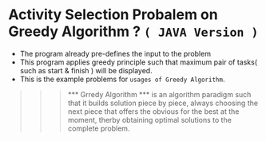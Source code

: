 # Activity Selection Probalem on Greedy Algorithm ? `( JAVA Version )`

* The program already pre-defines the input to the problem
* This program applies greedy principle such that maximum pair of tasks( such as start & finish ) will be displayed.
* This is the example problems for `usages of Greedy Algorithm`.

>>> *** Grredy Algorithm *** is an algorithm paradigm such that it builds solution piece by piece, 
>>> always choosing the next piece that offers the obvious for the best at the moment, 
>>> therby obtaining optimal solutions to the complete problem.
